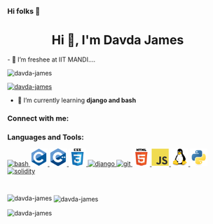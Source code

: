 ### Hi folks 👋

<!--
**Davda-James/Davda-James** is a ✨ _special_ ✨ repository because its `README.md` (this file) appears on your GitHub profile.-->


<h1 align="center">Hi 👋, I'm Davda James</h1>
- 🔭 I’m freshee at IIT MANDI....<br/> 
<p align="left"> <img src="https://komarev.com/ghpvc/?username=davda-james&label=Profile%20views&color=0e75b6&style=flat" alt="davda-james" /> </p>

<p align="left"> <a href="https://github.com/ryo-ma/github-profile-trophy"><img src="https://github-profile-trophy.vercel.app/?username=davda-james" alt="davda-james" /></a> </p>

- 🌱 I’m currently learning **django and bash**

<h3 align="left">Connect with me:</h3>
<p align="left">
</p>

<h3 align="left">Languages and Tools:</h3>
<p align="left"> 
<a href="https://www.gnu.org/software/bash/" target="_blank" rel="noreferrer"> <img src="https://www.vectorlogo.zone/logos/gnu_bash/gnu_bash-icon.svg" alt="bash" width="40" height="40"/> </a> 
<a href="https://www.w3schools.com/cpp/" target="_blank" rel="noreferrer"> <img src="https://raw.githubusercontent.com/devicons/devicon/master/icons/c/c-original.svg" alt="c" width="40" height="40"/> </a>  
<a href="https://www.w3schools.com/cpp/" target="_blank" rel="noreferrer"> <img src="https://raw.githubusercontent.com/devicons/devicon/master/icons/cplusplus/cplusplus-original.svg" alt="cplusplus" width="40" height="40"/> </a> 
<a href="https://www.w3schools.com/css/" target="_blank" rel="noreferrer"> <img src="https://raw.githubusercontent.com/devicons/devicon/master/icons/css3/css3-original-wordmark.svg" alt="css3" width="40" height="40"/> </a> 
<a href="https://www.djangoproject.com/" target="_blank" rel="noreferrer"> <img src="https://cdn.worldvectorlogo.com/logos/django.svg" alt="django" width="40" height="40"/> </a> 
<a href="https://git-scm.com/" target="_blank" rel="noreferrer"> <img src="https://www.vectorlogo.zone/logos/git-scm/git-scm-icon.svg" alt="git" width="40" height="40"/> </a> 
<a href="https://www.w3.org/html/" target="_blank" rel="noreferrer"> <img src="https://raw.githubusercontent.com/devicons/devicon/master/icons/html5/html5-original-wordmark.svg" alt="html5" width="40" height="40"/> </a> 
<a href="https://developer.mozilla.org/en-US/docs/Web/JavaScript" target="_blank" rel="noreferrer"> <img src="https://raw.githubusercontent.com/devicons/devicon/master/icons/javascript/javascript-original.svg" alt="javascript" width="40" height="40"/> </a> 
<a href="https://www.linux.org/" target="_blank" rel="noreferrer"> <img src="https://raw.githubusercontent.com/devicons/devicon/master/icons/linux/linux-original.svg" alt="linux" width="40" height="40"/> </a> 
<a href="https://www.python.org" target="_blank" rel="noreferrer"> <img src="https://raw.githubusercontent.com/devicons/devicon/master/icons/python/python-original.svg" alt="python" width="40" height="40"/> </a>
<a href="https://soliditylang.org/" target="_blank" rel="noreferrer"> <img src="https://github.com/ethereum/solidity/blob/v0.4.25/docs/logo.svg" alt="solidity" width="40" height="40"/> </a>
</p>
<br>
<p><img align="left" src="https://github-readme-stats.vercel.app/api/top-langs?username=davda-james&show_icons=true&locale=en&layout=compact" alt="davda-james" /></p>

<p>&nbsp;<img align="center" src="https://github-readme-stats.vercel.app/api?username=davda-james&show_icons=true&locale=en" alt="davda-james" /></p>

<p><img align="center" src="https://github-readme-streak-stats.herokuapp.com/?user=davda-james&" alt="davda-james" /></p>
